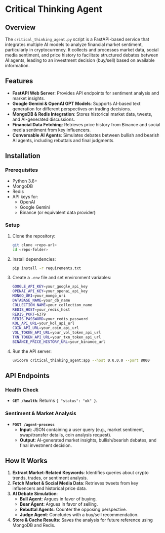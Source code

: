 # Critical Thinking Agent

## Overview
The `critical_thinking_agent.py` script is a FastAPI-based service that integrates multiple AI models to analyze financial market sentiment, particularly in cryptocurrency. It collects and processes market data, social media sentiment, and price history to facilitate structured debates between AI agents, leading to an investment decision (buy/sell) based on available information.

## Features
- **FastAPI Web Server**: Provides API endpoints for sentiment analysis and market insights.
- **Google Gemini & OpenAI GPT Models**: Supports AI-based text generation for different perspectives on trading decisions.
- **MongoDB & Redis Integration**: Stores historical market data, tweets, and AI-generated discussions.
- **Financial Data Fetching**: Retrieves price history from Binance and social media sentiment from key influencers.
- **Conversable AI Agents**: Simulates debates between bullish and bearish AI agents, including rebuttals and final judgments.

## Installation
### Prerequisites
- Python 3.8+
- MongoDB
- Redis
- API keys for:
  - OpenAI
  - Google Gemini
  - Binance (or equivalent data provider)

### Setup
1. Clone the repository:
   ```sh
   git clone <repo-url>
   cd <repo-folder>
   ```
2. Install dependencies:
   ```sh
   pip install -r requirements.txt
   ```
3. Create a `.env` file and set environment variables:
   ```sh
   GOOGLE_API_KEY=your_google_api_key
   OPENAI_API_KEY=your_openai_api_key
   MONGO_URI=your_mongo_uri
   DATABASE_NAME=your_db_name
   COLLECTION_NAME=your_collection_name
   REDIS_HOST=your_redis_host
   REDIS_PORT=6379
   REDIS_PASSWORD=your_redis_password
   KOL_API_URL=your_kol_api_url
   COIN_API_URL=your_coin_api_url
   VOL_TOKEN_API_URL=your_vol_token_api_url
   TXN_TOKEN_API_URL=your_txn_token_api_url
   BINANCE_PRICE_HISTORY_URL=your_binance_url
   ```
4. Run the API server:
   ```sh
   uvicorn critical_thinking_agent:app --host 0.0.0.0 --port 8000
   ```

## API Endpoints
### Health Check
- **`GET /health`**: Returns `{ "status": "ok" }`.

### Sentiment & Market Analysis
- **`POST /agent-process`**
  - **Input**: JSON containing a user query (e.g., market sentiment, swap/transfer details, coin analysis request).
  - **Output**: AI-generated market insights, bullish/bearish debates, and final investment decision.

## How It Works
1. **Extract Market-Related Keywords**: Identifies queries about crypto trends, trades, or sentiment analysis.
2. **Fetch Market & Social Media Data**: Retrieves tweets from key influencers and historical price data.
3. **AI Debate Simulation**:
   - **Bull Agent**: Argues in favor of buying.
   - **Bear Agent**: Argues in favor of selling.
   - **Rebuttal Agents**: Counter the opposing perspective.
   - **Judge Agent**: Concludes with a buy/sell recommendation.
4. **Store & Cache Results**: Saves the analysis for future reference using MongoDB and Redis.
